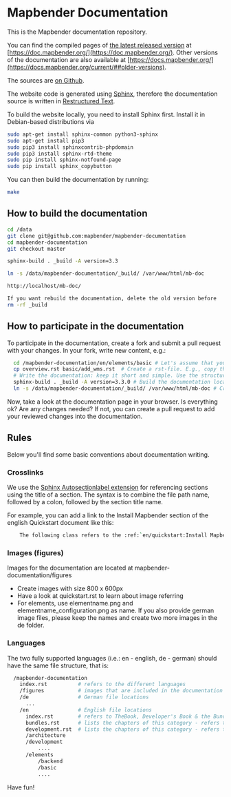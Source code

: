 # Mapbender Documentation

This is the Mapbender documentation repository.

You can find the compiled pages of [the latest released version](https://github.com/mapbender/mapbender-documentation/releases) at [https://doc.mapbender.org/](https://doc.mapbender.org/). Other versions of the documentation are also available at [https://docs.mapbender.org/](https://docs.mapbender.org/current/##older-versions).

The sources are [on Github](https://github.com/mapbender/mapbender-documentation).

The website code is generated using [Sphinx](http://sphinx-doc.org/), therefore the documentation source is written in [Restructured Text](http://sphinx-doc.org/rest.html).

To build the website locally, you need to install Sphinx first. Install it in Debian-based distributions via

```bash
sudo apt-get install sphinx-common python3-sphinx
sudo apt-get install pip3
sudo pip3 install sphinxcontrib-phpdomain
sudo pip3 install sphinx-rtd-theme
sudo pip install sphinx-notfound-page
sudo pip install sphinx_copybutton
```

You can then build the documentation by running:

```bash
make
```

## How to build the documentation

```bash
cd /data
git clone git@github.com:mapbender/mapbender-documentation
cd mapbender-documentation
git checkout master

sphinx-build . _build -A version=3.3

ln -s /data/mapbender-documentation/_build/ /var/www/html/mb-doc

http://localhost/mb-doc/

If you want rebuild the documentation, delete the old version before
rm -rf _build
```

## How to participate in the documentation

To participate in the documentation, create a fork and submit a pull request with your changes. In your fork, write new content, e.g.:

```bash
  cd /mapbender-documentation/en/elements/basic # Let's assume that you want to create a docs page that is part of the Mapbender CoreBundle. Switch to the folder where your file should be located.
  cp overview.rst basic/add_wms.rst  # Create a rst-file. E.g., copy the overview.rst as template for your add_wms.rst documentation file.
  # Write the documentation: keep it short and simple. Use the structure of the document.
  sphinx-build . _build -A version=3.3.0 # Build the documentation locally to see how your documentation looks like. Adjust the version number (if necessary).
  ln -s /data/mapbender-documentation/_build/ /var/www/html/mb-doc # Create a symlink from your Sphinx build folder to your Apache web server to test the documentation locally.
```

Now, take a look at the documentation page in your browser. Is everything ok? Are any changes needed? If not, you can create a pull request to add your reviewed changes into the documentation.

## Rules

Below you'll find some basic conventions about documentation writing.

### Crosslinks

We use the [Sphinx Autosectionlabel extension](https://www.sphinx-doc.org/en/master/usage/extensions/autosectionlabel.html) for referencing sections using the title of a section. The syntax is to combine the file path name, followed by a colon, followed by the section title name.

For example, you can add a link to the Install Mapbender section of the english Quickstart document like this:

```bash
    The following class refers to the :ref:`en/quickstart:Install Mapbender` text section.
```

### Images (figures)

Images for the documentation are located at mapbender-documentation/figures

* Create images with size 800 x 600px
* Have a look at quickstart.rst to learn about image referring
* For elements, use elementname.png and elementname_configuration.png as name. If you also provide german image files, please keep the names and create two more images in the de folder.

### Languages

The two fully supported languages (i.e.: en - english, de - german) should have the same file structure, that is:

```bash
  /mapbender-documentation
    index.rst          # refers to the different languages
    /figures           # images that are included in the documentation
    /de                # German file locations
      ...
    /en                # English file locations
      index.rst        # refers to TheBook, Developer's Book & the Bundle Documentation
      bundles.rst      # lists the chapters of this category - refers to rst files
      development.rst  # lists the chapters of this category - refers to rst files
      /architecture
      /development
          ....
      /elements
          /backend
          /basic
          ....
```

Have fun!
